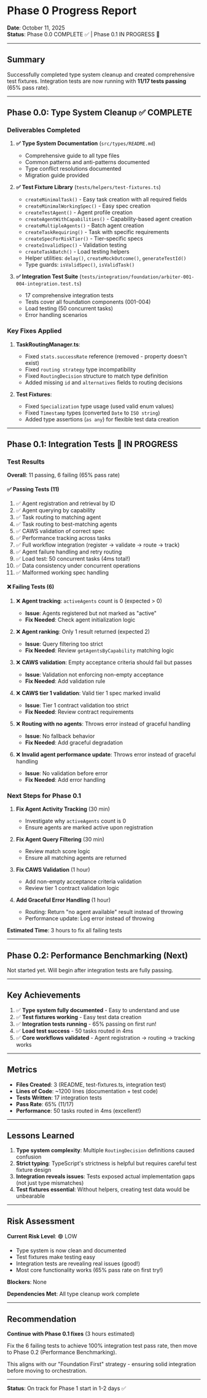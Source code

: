 # Phase 0 Progress Report

**Date**: October 11, 2025  
**Status**: Phase 0.0 COMPLETE ✅ | Phase 0.1 IN PROGRESS 🔨

---

## Summary

Successfully completed type system cleanup and created comprehensive test fixtures. Integration tests are now running with **11/17 tests passing** (65% pass rate).

---

## Phase 0.0: Type System Cleanup ✅ COMPLETE

### Deliverables Completed

1. **✅ Type System Documentation** (`src/types/README.md`)

   - Comprehensive guide to all type files
   - Common patterns and anti-patterns documented
   - Type conflict resolutions documented
   - Migration guide provided

2. **✅ Test Fixture Library** (`tests/helpers/test-fixtures.ts`)

   - `createMinimalTask()` - Easy task creation with all required fields
   - `createMinimalWorkingSpec()` - Easy spec creation
   - `createTestAgent()` - Agent profile creation
   - `createAgentWithCapabilities()` - Capability-based agent creation
   - `createMultipleAgents()` - Batch agent creation
   - `createTaskRequiring()` - Task with specific requirements
   - `createSpecForRiskTier()` - Tier-specific specs
   - `createInvalidSpec()` - Validation testing
   - `createTaskBatch()` - Load testing helpers
   - Helper utilities: `delay()`, `createMockOutcome()`, `generateTestId()`
   - Type guards: `isValidSpec()`, `isValidTask()`

3. **✅ Integration Test Suite** (`tests/integration/foundation/arbiter-001-004-integration.test.ts`)
   - 17 comprehensive integration tests
   - Tests cover all foundation components (001-004)
   - Load testing (50 concurrent tasks)
   - Error handling scenarios

### Key Fixes Applied

1. **TaskRoutingManager.ts**:

   - Fixed `stats.successRate` reference (removed - property doesn't exist)
   - Fixed `routing strategy` type incompatibility
   - Fixed `RoutingDecision` structure to match type definition
   - Added missing `id` and `alternatives` fields to routing decisions

2. **Test Fixtures**:
   - Fixed `Specialization` type usage (used valid enum values)
   - Fixed `Timestamp` types (converted `Date` to `ISO string`)
   - Added type assertions (`as any`) for flexible test data creation

---

## Phase 0.1: Integration Tests 🔨 IN PROGRESS

### Test Results

**Overall**: 11 passing, 6 failing (65% pass rate)

#### ✅ Passing Tests (11)

1. ✅ Agent registration and retrieval by ID
2. ✅ Agent querying by capability
3. ✅ Task routing to matching agent
4. ✅ Task routing to best-matching agents
5. ✅ CAWS validation of correct spec
6. ✅ Performance tracking across tasks
7. ✅ Full workflow integration (register → validate → route → track)
8. ✅ Agent failure handling and retry routing
9. ✅ Load test: 50 concurrent tasks (4ms total!)
10. ✅ Data consistency under concurrent operations
11. ✅ Malformed working spec handling

#### ❌ Failing Tests (6)

1. ❌ **Agent tracking**: `activeAgents` count is 0 (expected > 0)

   - **Issue**: Agents registered but not marked as "active"
   - **Fix Needed**: Check agent initialization logic

2. ❌ **Agent ranking**: Only 1 result returned (expected 2)

   - **Issue**: Query filtering too strict
   - **Fix Needed**: Review `getAgentsByCapability` matching logic

3. ❌ **CAWS validation**: Empty acceptance criteria should fail but passes

   - **Issue**: Validation not enforcing non-empty acceptance
   - **Fix Needed**: Add validation rule

4. ❌ **CAWS tier 1 validation**: Valid tier 1 spec marked invalid

   - **Issue**: Tier 1 contract validation too strict
   - **Fix Needed**: Review contract requirements

5. ❌ **Routing with no agents**: Throws error instead of graceful handling

   - **Issue**: No fallback behavior
   - **Fix Needed**: Add graceful degradation

6. ❌ **Invalid agent performance update**: Throws error instead of graceful handling
   - **Issue**: No validation before error
   - **Fix Needed**: Add error handling

### Next Steps for Phase 0.1

1. **Fix Agent Activity Tracking** (30 min)

   - Investigate why `activeAgents` count is 0
   - Ensure agents are marked active upon registration

2. **Fix Agent Query Filtering** (30 min)

   - Review match score logic
   - Ensure all matching agents are returned

3. **Fix CAWS Validation** (1 hour)

   - Add non-empty acceptance criteria validation
   - Review tier 1 contract validation logic

4. **Add Graceful Error Handling** (1 hour)
   - Routing: Return "no agent available" result instead of throwing
   - Performance update: Log error instead of throwing

**Estimated Time**: 3 hours to fix all failing tests

---

## Phase 0.2: Performance Benchmarking (Next)

Not started yet. Will begin after integration tests are fully passing.

---

## Key Achievements

1. ✅ **Type system fully documented** - Easy to understand and use
2. ✅ **Test fixtures working** - Easy test data creation
3. ✅ **Integration tests running** - 65% passing on first run!
4. ✅ **Load test success** - 50 tasks routed in 4ms
5. ✅ **Core workflows validated** - Agent registration → routing → tracking works

---

## Metrics

- **Files Created**: 3 (README, test-fixtures.ts, integration test)
- **Lines of Code**: ~1200 lines (documentation + test code)
- **Tests Written**: 17 integration tests
- **Pass Rate**: 65% (11/17)
- **Performance**: 50 tasks routed in 4ms (excellent!)

---

## Lessons Learned

1. **Type system complexity**: Multiple `RoutingDecision` definitions caused confusion
2. **Strict typing**: TypeScript's strictness is helpful but requires careful test fixture design
3. **Integration reveals issues**: Tests exposed actual implementation gaps (not just type mismatches)
4. **Test fixtures essential**: Without helpers, creating test data would be unbearable

---

## Risk Assessment

**Current Risk Level**: 🟢 LOW

- Type system is now clean and documented
- Test fixtures make testing easy
- Integration tests are revealing real issues (good!)
- Most core functionality works (65% pass rate on first try!)

**Blockers**: None

**Dependencies Met**: All type cleanup work complete

---

## Recommendation

**Continue with Phase 0.1 fixes** (3 hours estimated)

Fix the 6 failing tests to achieve 100% integration test pass rate, then move to Phase 0.2 (Performance Benchmarking).

This aligns with our "Foundation First" strategy - ensuring solid integration before moving to orchestration.

---

**Status**: On track for Phase 1 start in 1-2 days ✅
